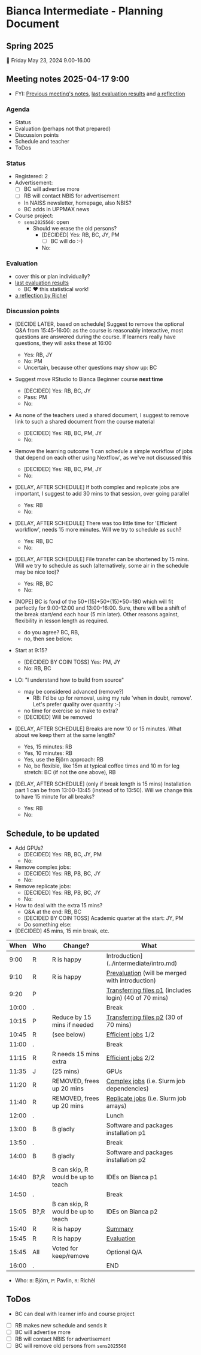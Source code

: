# Bianca Intermediate - Planning Document

## Spring 2025

:calendar: Friday May 23, 2024 9.00-16.00

## Meeting notes 2025-04-17 9:00

- FYI: [Previous meeting's notes](https://github.com/UPPMAX/bianca_workshops/blob/main/docs/meeting_notes/20241108.md), [last evaluation results](https://uppmax.github.io/bianca_workshops/evaluations/20241111/) and [a reflection](https://uppmax.github.io/bianca_workshops/reflections/20241111/20241111_richel/)

### Agenda

- Status
- Evaluation (perhaps not that prepared)
- Discussion points
- Schedule and teacher
- ToDos

### Status

- Registered: 2
- Advertisement:
    - [ ] BC will advertise more
    - [ ] RB will contact NBIS for advertisement
    - In NAISS newsletter, homepage, also NBIS?
    - BC adds in UPPMAX news
- Course project:
    - `sens2025560`: open
        - Should we erase the old persons?
            - [DECIDED] Yes: RB, BC, JY, PM
                - [ ] BC will do :-)
            - No:

### Evaluation

- cover this or plan individually?
- [last evaluation results](https://uppmax.github.io/bianca_workshops/evaluations/20241111/)
    - BC :heart: this statistical work!
- [a reflection by Richel](https://uppmax.github.io/bianca_workshops/reflections/20241111/20241111_richel/)


### Discussion points

- [DECIDE LATER, based on schedule] Suggest to remove the optional Q&A from 15:45-16:00:
as the course is reasonably interactive, most
questions are answered during the course. If learners really have questions, they will asks these at 16:00
    - Yes: RB, JY
    - No: PM
    - Uncertain, because other questions may show up: BC
- Suggest move RStudio to Bianca Beginner course **next time**
    - [DECIDED] Yes: RB, BC, JY
    - Pass: PM
    - No:
- As none of the teachers used a shared document, I suggest to remove link to such a shared document from the course material
    - [DECIDED] Yes: RB, BC, PM, JY
    - No:
- Remove the learning outcome 'I can schedule a simple workflow of jobs that depend on each other using Nextflow', as we've not discussed this
    - [DECIDED] Yes: RB, BC, PM, JY
    - No:
- [DELAY, AFTER SCHEDULE] If both complex and replicate jobs are important, I suggest to add 30 mins to that session, over going parallel
    - Yes: RB
    - No:
- [DELAY, AFTER SCHEDULE] There was too little time for 'Efficient workflow',
needs 15 more minutes. Will we try to schedule as such?
    - Yes: RB, BC
    - No:
- [DELAY, AFTER SCHEDULE] File transfer can be shortened by 15 mins. Will we try to schedule as such (alternatively, some air in the schedule may be nice too)?
    - Yes: RB, BC
    - No:
- [NOPE] BC is fond of the 50+(15)+50+(15)+50=180 which will fit perfectly for 9:00-12:00 and 13:00-16:00. Sure, there will be a shift of the break start/end each hour (5 min later). Other reasons against, flexibility in lesson length as required.
    - do you agree? BC, RB,
    - no, then see below:
- Start at 9:15?
    - [DECIDED BY COIN TOSS] Yes: PM, JY
    - No: RB, BC
- LO: "I understand how to build from source"
    - may be considered advanced (remove?)
        - RB: I'd be up for removal, using my rule 'when in doubt, remove'. Let's prefer quality over quantity :-)
    - no time for exercise so make to extra?
    - [DECIDED] Will be removed

- [DELAY, AFTER SCHEDULE] Breaks are now 10 or 15 minutes. What about we keep them at the same length?
    - Yes, 15 minutes: RB
    - Yes, 10 minutes: RB
    - Yes, use the Björn approach: RB
    - No, be flexible, like 15m at typical coffee times and 10 m for leg stretch: BC (if not the one above), RB
- [DELAY, AFTER SCHEDULE] (only if break length is 15 mins) Installation part 1 can be from 13:00-13:45
(instead of to 13:50). Will we change this to have 15 minute for all breaks?
    - Yes: RB
    - No:

## Schedule, to be updated

- Add GPUs?
    - [DECIDED] Yes: RB, BC, JY, PM
    - No:
- Remove complex jobs:
    - [DECIDED] Yes: RB, PB, BC, JY
    - No:
- Remove replicate jobs:
    - [DECIDED] Yes: RB, PB, BC, JY
    - No:
- How to deal with the extra 15 mins?
    - Q&A at the end: RB, BC
    - [DECIDED BY COIN TOSS] Academic quarter at the start: JY, PM
    - Do something else:
- [DECIDED] 45 mins, 15 min break, etc.


When | Who  | Change? | What
-----|------|---------|---------------------
9:00 | R    | R is happy|Introduction](../intermediate/intro.md)
9:10 | R    | R is happy|[Prevaluation](../intermediate/prevaluation_intermediate.md) (will be merged with introduction)
9:20 | P    | |[Transferring files p1](../intermediate/transfer.md) (includes login) (40 of 70 mins)
10:00| .    | | Break
10:15| P    | Reduce by 15 mins if needed| [Transferring files p2](../intermediate/transfer.md) (30 of 70 mins)
10:45| R    | (see below)| [Efficient jobs](../intermediate/efficient_jobs.md) 1/2
11:00| .    | | Break
11:15| R    | R needs 15 mins extra | [Efficient jobs](../intermediate/efficient_jobs.md) 2/2
11:35| J    | (25  mins) | GPUs
11:20| R    | REMOVED, frees up 20 mins| [Complex jobs](../intermediate/complex_jobs.md) (i.e. Slurm job dependencies)
11:40| R    | REMOVED, frees up 20 mins| [Replicate jobs](../intermediate/replicate_jobs.md) (i.e. Slurm job arrays)
12:00| .    | | Lunch
13:00| B    |B gladly | Software and packages installation p1
13:50| .    | | Break
14:00| B    | B gladly| Software and packages installation p2
14:40| B?,R   |B can skip, R would be up to teach | IDEs on Bianca p1
14:50| .    | | Break
15:05| B?,R    |B can skip, R would be up to teach | IDEs on Bianca p2
15:40| R    |R is happy | [Summary](../intermediate/summary.md)
15:45| R    |R is happy | [Evaluation](../intermediate/evaluation_intermediate.md)
15:45| All  |Voted for keep/remove | Optional Q/A
16:00| .    | | END

- Who: `B`: Björn, `P`: Pavlin, `R`: Richèl


## ToDos

- BC can deal with learner info and course project
- [ ] RB makes new schedule and sends it
- [ ] BC will advertise more
- [ ] RB will contact NBIS for advertisement
- [ ] BC will remove old persons from `sens2025560`
